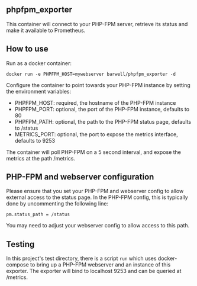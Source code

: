 phpfpm_exporter
---

This container will connect to your PHP-FPM server, retrieve its status and make it available to Prometheus.


## How to use

Run as a docker container:

```
docker run -e PHPFPM_HOST=mywebserver barwell/phpfpm_exporter -d
```

Configure the container to point towards your PHP-FPM instance by setting the environment variables:
- PHPFPM_HOST: required, the hostname of the PHP-FPM instance
- PHPFPM_PORT: optional, the port of the PHP-FPM instance, defaults to 80
- PHPFPM_PATH: optional, the path to the PHP-FPM status page, defaults to /status
- METRICS_PORT: optional, the port to expose the metrics interface, defaults to 9253

The container will poll PHP-FPM on a 5 second interval, and expose the metrics at the path /metrics.

## PHP-FPM and webserver configuration

Please ensure that you set your PHP-FPM and webserver config to allow external access to the status page. In the PHP-FPM config, this is typically done by uncommenting the following line:

`pm.status_path = /status`

You may need to adjust your webserver config to allow access to this path.

## Testing

In this project's test directory, there is a script `run` which uses docker-compose to bring up a PHP-FPM webserver and an instance of this exporter. The exporter will bind to localhost 9253 and can be queried at /metrics.
